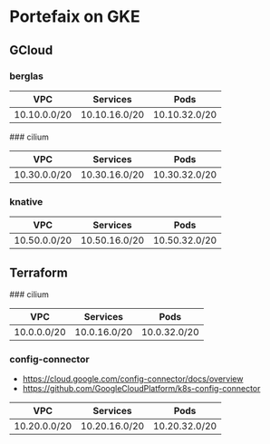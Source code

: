 # Portefaix on GKE

## GCloud

### berglas

VPC             | Services        | Pods            |
----------------|-----------------|-----------------|
10.10.0.0/20    | 10.10.16.0/20   | 10.10.32.0/20   |

### cilium

VPC             | Services        | Pods            |
----------------|-----------------|-----------------|
10.30.0.0/20    | 10.30.16.0/20   | 10.30.32.0/20   |

### knative

VPC             | Services        | Pods            |
----------------|-----------------|-----------------|
10.50.0.0/20    | 10.50.16.0/20   | 10.50.32.0/20   |


## Terraform

### cilium

VPC             | Services        | Pods            |
----------------|-----------------|-----------------|
10.0.0.0/20     | 10.0.16.0/20    | 10.0.32.0/20    |

### config-connector

* https://cloud.google.com/config-connector/docs/overview
* https://github.com/GoogleCloudPlatform/k8s-config-connector

VPC             | Services        | Pods            |
----------------|-----------------|-----------------|
10.20.0.0/20    | 10.20.16.0/20   | 10.20.32.0/20   |